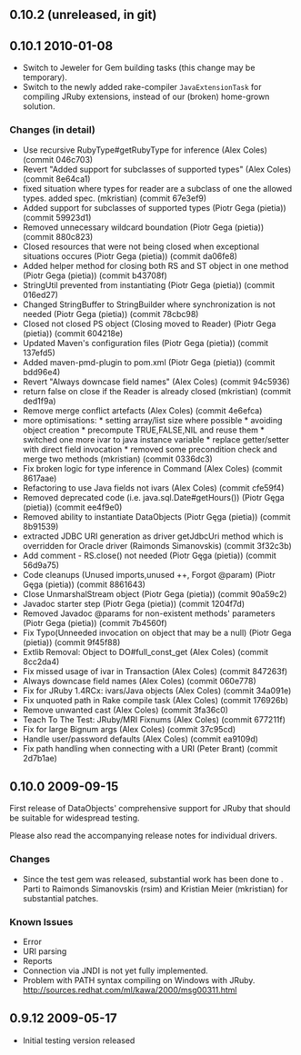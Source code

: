 ## 0.10.2 (unreleased, in git)

## 0.10.1 2010-01-08

* Switch to Jeweler for Gem building tasks (this change may be temporary).
* Switch to the newly added rake-compiler `JavaExtensionTask` for compiling
  JRuby extensions, instead of our (broken) home-grown solution.

### Changes (in detail)

 * Use recursive RubyType#getRubyType for inference (Alex Coles) (commit 046c703)
 * Revert "Added support for subclasses of supported types" (Alex Coles) (commit 8e64ca1)
 * fixed situation where types for reader are a subclass of one the allowed types. added spec. (mkristian) (commit 67e3ef9)
 * Added support for subclasses of supported types (Piotr Gega (pietia)) (commit 59923d1)
 * Removed unnecessary wildcard boundation (Piotr Gega (pietia)) (commit 880c823)
 * Closed resources that were not being closed when exceptional situations occures (Piotr Gega (pietia)) (commit da06fe8)
 * Added helper method for closing both RS and ST object in one method (Piotr Gega (pietia)) (commit b43708f)
 * StringUtil prevented from instantiating (Piotr Gega (pietia)) (commit 016ed27)
 * Changed StringBuffer to StringBuilder where synchronization is not needed (Piotr Gega (pietia)) (commit 78cbc98)
 * Closed not closed PS object (Closing moved to Reader) (Piotr Gega (pietia)) (commit 604218e)
 * Updated Maven's configuration files (Piotr Gega (pietia)) (commit 137efd5)
 * Added maven-pmd-plugin to pom.xml (Piotr Gega (pietia)) (commit bdd96e4)
 * Revert "Always downcase field names" (Alex Coles) (commit 94c5936)
 * return false on close if the Reader is already closed (mkristian) (commit ded1f9a)
 * Remove merge conflict artefacts (Alex Coles) (commit 4e6efca)
 * more optimisations:  * setting array/list size where possible  * avoiding object creation  * precompute TRUE,FALSE,NIL and reuse them  * switched one more ivar to java instance variable  * replace getter/setter with direct field invocation  * removed some precondition check and merge two methods (mkristian) (commit 0336dc3)
 * Fix broken logic for type inference in Command (Alex Coles) (commit 8617aae)
 * Refactoring to use Java fields not ivars (Alex Coles) (commit cfe59f4)
 * Removed deprecated code (i.e. java.sql.Date#getHours()) (Piotr Gęga (pietia)) (commit ee4f9e0)
 * Removed ability to instantiate DataObjects (Piotr Gęga (pietia)) (commit 8b91539)
 * extracted JDBC URI generation as driver getJdbcUri method which is overridden for Oracle driver (Raimonds Simanovskis) (commit 3f32c3b)
 * Add comment - RS.close() not needed (Piotr Gęga (pietia)) (commit 56d9a75)
 * Code cleanups (Unused imports,unused ++, Forgot @param) (Piotr Gęga (pietia)) (commit 8861643)
 * Close UnmarshalStream object (Piotr Gega (pietia)) (commit 90a59c2)
 * Javadoc starter step (Piotr Gega (pietia)) (commit 1204f7d)
 * Removed Javadoc @params for non-existent methods' parameters (Piotr Gega (pietia)) (commit 7b4560f)
 * Fix Typo(Unneeded invocation on object that may be a null) (Piotr Gega (pietia)) (commit 9f45f88)
 * Extlib Removal: Object to DO#full_const_get (Alex Coles) (commit 8cc2da4)
 * Fix missed usage of ivar in Transaction (Alex Coles) (commit 847263f)
 * Always downcase field names (Alex Coles) (commit 060e778)
 * Fix for JRuby 1.4RCx: ivars/Java objects (Alex Coles) (commit 34a091e)
 * Fix unquoted path in Rake compile task (Alex Coles) (commit 176926b)
 * Remove unwanted cast (Alex Coles) (commit 3fa36c0)
 * Teach To The Test: JRuby/MRI Fixnums (Alex Coles) (commit 677211f)
 * Fix for large Bignum args (Alex Coles) (commit 37c95cd)
 * Handle user/password defaults (Alex Coles) (commit ea9109d)
 * Fix path handling when connecting with a URI (Peter Brant) (commit 2d7b1ae)

## 0.10.0 2009-09-15

First release of DataObjects' comprehensive support for JRuby that should be
suitable for widespread testing.

Please also read the accompanying release notes for individual drivers.

### Changes

  * Since the test gem was released, substantial work has been done to
  . Parti to Raimonds Simanovskis
    (rsim) and Kristian Meier (mkristian) for substantial patches.

### Known Issues

  * Error
  * URI parsing
  * Reports
  * Connection via JNDI is not yet fully implemented.
  * Problem with PATH syntax compiling on Windows with JRuby.
  http://sources.redhat.com/ml/kawa/2000/msg00311.html

## 0.9.12 2009-05-17

* Initial testing version released
